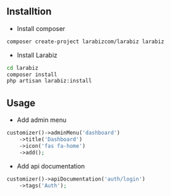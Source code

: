 ## Installtion

- Install composer
```bash
composer create-project larabizcom/larabiz larabiz
```

- Install Larabiz
```bash
cd larabiz
composer install
php artisan larabiz:install
```

## Usage

- Add admin menu
```php
customizer()->adminMenu('dashboard')
    ->title('Dashboard')
    ->icon('fas fa-home')
    ->add();
```

- Add api documentation
```php
customizer()->apiDocumentation('auth/login')
    ->tags('Auth');
```
